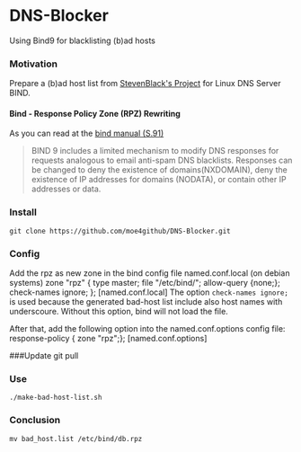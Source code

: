 # DNS-Blocker
Using Bind9 for blacklisting (b)ad hosts

### Motivation
Prepare a (b)ad host list from [StevenBlack's Project](https://github.com/StevenBlack/hosts) for Linux DNS Server BIND.

#### Bind - Response Policy Zone (RPZ) Rewriting
As you can read at the [bind manual (S.91)](https://www.bind9.net/manuals)
>BIND 9 includes a limited mechanism to modify DNS responses for requests analogous to email anti-spam DNS blacklists. Responses can be changed to deny the existence of domains(NXDOMAIN), deny
>the existence of IP addresses for domains (NODATA), or contain other IP addresses or data.

### Install
    git clone https://github.com/moe4github/DNS-Blocker.git

### Config
Add the rpz as new zone in the bind config file named.conf.local (on debian systems)
    zone "rpz" {
        type master;
        file "/etc/bind/<generate rpz filename>";
        allow-query {none;};
        check-names ignore;
    };
[named.conf.local]
The option `check-names ignore;` is used because the generated bad-host list include also host names with underscoure. Without this option, bind will not load the file.

After that, add the following option into the named.conf.options config file:
    response-policy { zone "rpz";};
[named.conf.options]

###Update
    git pull

### Use
    ./make-bad-host-list.sh

### Conclusion
    mv bad_host.list /etc/bind/db.rpz
